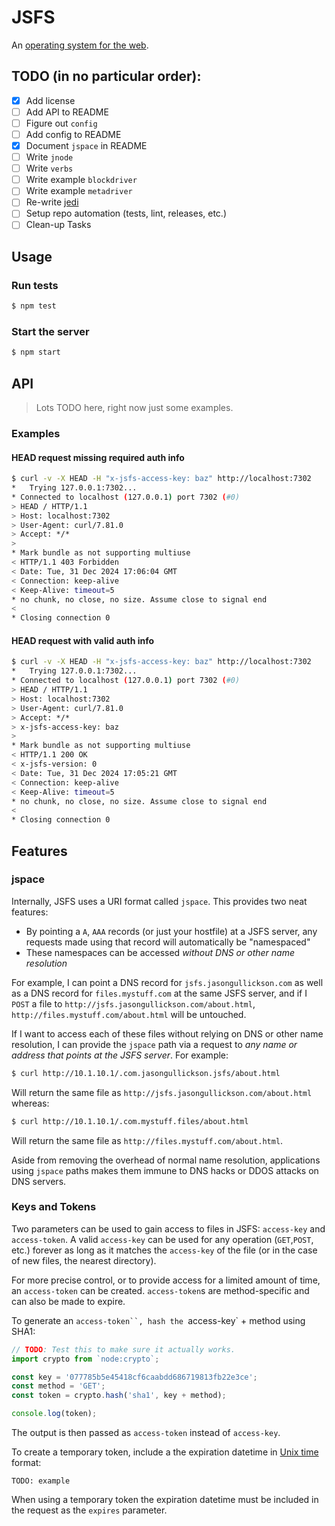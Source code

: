# JSFS

An [operating system for the web](https://jasongullickson.com/an-operating-system-for-the-web.html).

## TODO (in no particular order):

- [X] Add license
- [ ] Add API to README
- [ ] Figure out `config`
- [ ] Add config to README
- [X] Document `jspace` in README
- [ ] Write `jnode`
- [ ] Write `verbs`
- [ ] Write example `blockdriver`
- [ ] Write example `metadriver`
- [ ] Re-write [jedi](https://github.com/jjg/jedi)
- [ ] Setup repo automation (tests, lint, releases, etc.)
- [ ] Clean-up Tasks

## Usage

### Run tests
```bash
$ npm test
```

### Start the server
```bash
$ npm start
```

## API

> Lots TODO here, right now just some examples.

### Examples

#### HEAD request missing required auth info
```bash
$ curl -v -X HEAD -H "x-jsfs-access-key: baz" http://localhost:7302
*   Trying 127.0.0.1:7302...
* Connected to localhost (127.0.0.1) port 7302 (#0)
> HEAD / HTTP/1.1
> Host: localhost:7302
> User-Agent: curl/7.81.0
> Accept: */*
> 
* Mark bundle as not supporting multiuse
< HTTP/1.1 403 Forbidden
< Date: Tue, 31 Dec 2024 17:06:04 GMT
< Connection: keep-alive
< Keep-Alive: timeout=5
* no chunk, no close, no size. Assume close to signal end
< 
* Closing connection 0

```

#### HEAD request with valid auth info
```bash
$ curl -v -X HEAD -H "x-jsfs-access-key: baz" http://localhost:7302
*   Trying 127.0.0.1:7302...
* Connected to localhost (127.0.0.1) port 7302 (#0)
> HEAD / HTTP/1.1
> Host: localhost:7302
> User-Agent: curl/7.81.0
> Accept: */*
> x-jsfs-access-key: baz
> 
* Mark bundle as not supporting multiuse
< HTTP/1.1 200 OK
< x-jsfs-version: 0
< Date: Tue, 31 Dec 2024 17:05:21 GMT
< Connection: keep-alive
< Keep-Alive: timeout=5
* no chunk, no close, no size. Assume close to signal end
< 
* Closing connection 0
```

## Features

### jspace
Internally, JSFS uses a URI format called `jspace`.  This provides two neat features:

* By pointing a `A`, `AAA` records (or just your hostfile) at a JSFS server, any requests made using that record will automatically be "namespaced"
* These namespaces can be accessed *without DNS or other name resolution*

For example, I can point a DNS record for `jsfs.jasongullickson.com` as well as a DNS record for `files.mystuff.com` at the same JSFS server, and if I `POST` a file to `http://jsfs.jasongullickson.com/about.html`, `http://files.mystuff.com/about.html` will be untouched.

If I want to access each of these files without relying on DNS or other name resolution, I can provide the `jspace` path via a request to *any name or address that points at the JSFS server*.  For example:

``` bash
$ curl http://10.1.10.1/.com.jasongullickson.jsfs/about.html
```

Will return the same file as `http://jsfs.jasongullickson.com/about.html` whereas:

```bash
$ curl http://10.1.10.1/.com.mystuff.files/about.html
```

Will return the same file as `http://files.mystuff.com/about.html`.

Aside from removing the overhead of normal name resolution, applications using `jspace` paths makes them immune to DNS hacks or DDOS attacks on DNS servers.


### Keys and Tokens
Two parameters can be used to gain access to files in JSFS: `access-key` and `access-token`.  A valid `access-key` can be used for any operation (`GET`,`POST`, etc.) forever as long as it matches the `access-key` of the file (or in the case of new files, the nearest directory).  

For more precise control, or to provide access for a limited amount of time, an `access-token` can be created.  `access-token`s are method-specific and can also be made to expire.

To generate an `access-token``, hash the `access-key` + method using SHA1:
```js
// TODO: Test this to make sure it actually works.
import crypto from `node:crypto`;

const key = '077785b5e45418cf6caabdd686719813fb22e3ce';
const method = 'GET';
const token = crypto.hash('sha1', key + method);

console.log(token);
```

The output is then passed as `access-token` instead of `access-key`.

To create a temporary token, include a the expiration datetime in [Unix time](https://en.wikipedia.org/wiki/Unix_time) format:
```
TODO: example
```

When using a temporary token the expiration datetime must be included in the request as the `expires` parameter.

